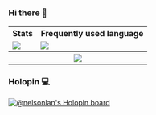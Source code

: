### Hi there 👋

<table style="width:100%">
  <tr>
    <th><b>Stats</b></th>
    <th><b>Frequently used language</b></th>
  </tr>
  <tr>
    <td><img src="https://github-readme-stats.vercel.app/api?username=nelsonlan01&show_icons=true&theme=tokyonight&count_private=true"/></td>
    <td><img src="https://github-readme-stats.vercel.app/api/top-langs/?username=nelsonlan01&layout=compact&show_icons=true&theme=tokyonight&count_private=true"/></td>
  </tr>
  <tr>
    <th colspan="2" align= "center"><img src="https://github-profile-trophy.vercel.app/?username=nelsonlan01&theme=tokyonight&margin-w=15&margin-h=15&no-frame=true/" class="center"/></th>
  </tr>

</table>

### Holopin 💻
   [![@nelsonlan's Holopin board](https://holopin.io/api/user/board?user=nelsonlan)](https://holopin.io/@nelsonlan)
<!--
**nelsonlan01/nelsonlan01** is a ✨ _special_ ✨ repository because its `README.md` (this file) appears on your GitHub profile.

Here are some ideas to get you started:

- 🔭 I’m currently working on ...
- 🌱 I’m currently learning ...
- 👯 I’m looking to collaborate on ...
- 🤔 I’m looking for help with ...
- 💬 Ask me about ...
- 📫 How to reach me: ...
- 😄 Pronouns: ...
- ⚡ Fun fact: ...
-->
